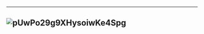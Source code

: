 
---------------
![pUwPo29g9XHysoiwKe4Spg](https://miro.medium.com/max/1500/1*pUwPo29g9XHysoiwKe4Spg.png)
------------
